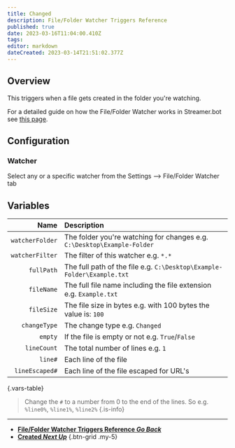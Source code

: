 ```yaml
---
title: Changed
description: File/Folder Watcher Triggers Reference
published: true
date: 2023-03-16T11:04:00.410Z
tags: 
editor: markdown
dateCreated: 2023-03-14T21:51:02.377Z
---
```


## Overview
This triggers when a file gets created in the folder you're watching.

For a detailed guide on how the File/Folder Watcher works in Streamer.bot see [this page](/Settings/File-Folder-Watcher).

## Configuration
### Watcher
Select any or a specific watcher from the Settings --> File/Folder Watcher tab

## Variables
Name | Description
----:|:------------
`watcherFolder` | The folder you're watching for changes e.g. `C:\Desktop\Example-Folder`
`watcherFilter` | The filter of this watcher e.g. `*.*`
`fullPath` | The full path of the file e.g. `C:\Desktop\Example-Folder\Example.txt`
`fileName` | The full file name including the file extension e.g. `Example.txt`
`fileSize` | The file size in bytes e.g. with 100 bytes the value is: `100`
`changeType` | The change type e.g. `Changed`
`empty` | If the file is empty or not e.g. `True`/`False`
`lineCount` | The total number of lines e.g. `1`
`line#` | Each line of the file
`lineEscaped#` | Each line of the file escaped for URL's
{.vars-table}

> Change the `#` to a number from 0 to the end of the lines. So e.g. `%line0%`, `%line1%`, `%line2%`
{.is-info}

---

- [<i class="mdi mdi-chevron-left"></i>**File/Folder Watcher Triggers Reference *Go Back***](/Triggers/Core/File-Folder-Watcher)
- [<i class="mdi mdi-creation primary--text"></i> **Created *Next Up***](/Triggers/Core/File-Folder-Watcher/Created)
{.btn-grid .my-5}